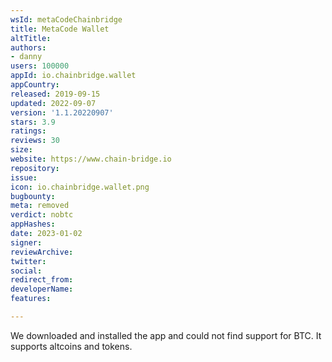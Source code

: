```yaml
---
wsId: metaCodeChainbridge
title: MetaCode Wallet
altTitle: 
authors:
- danny
users: 100000
appId: io.chainbridge.wallet
appCountry: 
released: 2019-09-15
updated: 2022-09-07
version: '1.1.20220907'
stars: 3.9
ratings: 
reviews: 30
size: 
website: https://www.chain-bridge.io
repository: 
issue: 
icon: io.chainbridge.wallet.png
bugbounty: 
meta: removed
verdict: nobtc
appHashes: 
date: 2023-01-02
signer: 
reviewArchive: 
twitter: 
social: 
redirect_from: 
developerName: 
features: 

---
```


We downloaded and installed the app and could not find support for BTC. It supports altcoins and tokens. 
